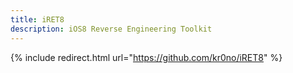 ```yaml
---
title: iRET8
description: iOS8 Reverse Engineering Toolkit
---
```


{% include redirect.html url="https://github.com/kr0no/iRET8" %}